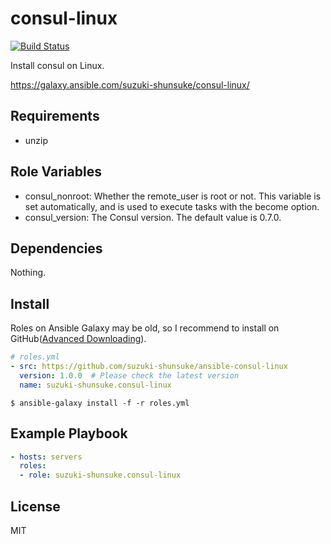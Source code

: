 consul-linux
==============

[![Build Status](https://travis-ci.org/suzuki-shunsuke/ansible-consul-linux.svg?branch=master)](https://travis-ci.org/suzuki-shunsuke/ansible-consul-linux)

Install consul on Linux.

https://galaxy.ansible.com/suzuki-shunsuke/consul-linux/

Requirements
------------

* unzip

Role Variables
--------------

* consul_nonroot: Whether the remote_user is root or not. This variable is set automatically, and is used to execute tasks with the become option.
* consul_version: The Consul version. The default value is 0.7.0.

Dependencies
------------

Nothing.

Install
--------

Roles on Ansible Galaxy may be old,
so I recommend to install on GitHub([Advanced Downloading](https://galaxy.ansible.com/intro)).

```yaml
# roles.yml
- src: https://github.com/suzuki-shunsuke/ansible-consul-linux
  version: 1.0.0  # Please check the latest version
  name: suzuki-shunsuke.consul-linux
```

```
$ ansible-galaxy install -f -r roles.yml
```

Example Playbook
----------------

```yaml
- hosts: servers
  roles:
  - role: suzuki-shunsuke.consul-linux
```

License
-------

MIT
